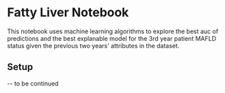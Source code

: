 # Fatty Liver Notebook

This notebook uses machine learning algorithms to explore the best auc of predictions and the best explanable model for the 3rd year patient MAFLD status given the previous two years' attributes in the dataset. 

## Setup
-- to be continued
